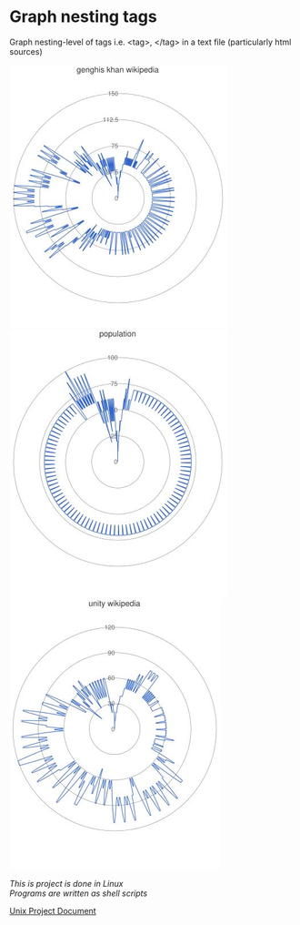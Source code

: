 # Graph nesting tags
Graph nesting-level of tags i.e. &lt;tag>, &lt;/tag> in a text file (particularly html sources)

![](/picture/genghisKhanCircular.JPG) ![](/picture/population_circular.JPG) ![](/picture/unityCircular.JPG)

_This is project is done in Linux_  
_Programs are written as shell scripts_

[Unix Project Document](./UnixProjectDocument.pdf)
